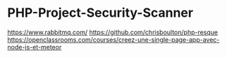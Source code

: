 # PHP-Project-Security-Scanner

https://www.rabbitmq.com/
https://github.com/chrisboulton/php-resque
https://openclassrooms.com/courses/creez-une-single-page-app-avec-node-js-et-meteor
